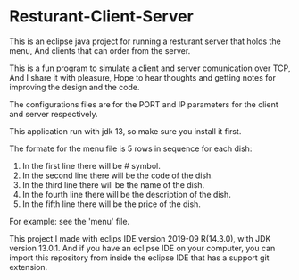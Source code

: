 # Resturant-Client-Server
This is an eclipse java project for running a resturant server that holds the menu, And clients that can order from the server.

This is a fun program to simulate a client and server comunication over TCP, And I share it with pleasure, Hope to hear thoughts and getting notes for 
improving the design and the code.

The configurations files are for the PORT and IP parameters for the client and server respectively.

This application run with jdk 13, so make sure you install it first.

The formate for the menu file is 5 rows in sequence for each dish:
1. In the first line there will be # symbol.
2. In the second line there will be the code of the dish.
3. In the third line there will be the name of the dish.
4. In the fourth line there will be the description of the dish.
5. In the fifth line there will be the price of the dish.

For example: see the 'menu' file.

This project I made with eclips IDE version 2019-09 R(14.3.0), with JDK version 13.0.1.
And if you have an eclipse IDE on your computer, you can import this repository from inside the eclipse IDE that has a support git extension.
